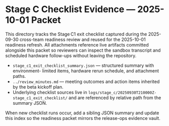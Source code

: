 # Stage C Checklist Evidence — 2025-10-01 Packet

This directory tracks the Stage C1 exit checklist captured during the 2025-09-30
cross-team readiness review and reused for the 2025-10-01 readiness refresh.
All attachments reference live artifacts committed alongside this packet so
reviewers can inspect the sandbox transcript and scheduled hardware follow-ups
without leaving the repository.

- `stage_c1_exit_checklist_summary.json` — structured summary with environment-
  limited items, hardware rerun schedule, and attachment paths.
- `../review_minutes.md` — meeting outcomes and action items inherited by the
  beta kickoff plan.
- Underlying checklist sources live in
  `logs/stage_c/20250930T210000Z-stage_c1_exit_checklist/` and are referenced by
  relative path from the summary JSON.

When new checklist runs occur, add a sibling JSON summary and update this index
so the readiness packet mirrors the release-ops evidence vault.
